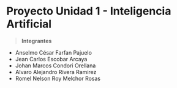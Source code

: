 # Proyecto Unidad 1 - Inteligencia Artificial

>**Integrantes**
*   Anselmo César Farfan Pajuelo
*   Jean Carlos Escobar Arcaya
*   Johan Marcos Condori Orellana
*   Alvaro Alejandro Rivera Ramirez
*   Romel Nelson Roy Melchor Rosas
